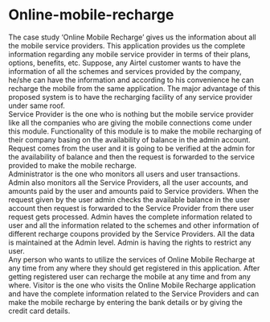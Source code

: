 # Online-mobile-recharge
The case study ‘Online Mobile Recharge’ gives us the information about all the mobile service
providers. This application provides us the complete information regarding any mobile service
provider in terms of their plans, options, benefits, etc. Suppose, any Airtel customer wants to
have the information of all the schemes and services provided by the company, he/she can have
the information and according to his convenience he can recharge the mobile from the same
application. The major advantage of this proposed system is to have the recharging facility of
any service provider under same roof.<br/>
Service Provider is the one who is nothing but the mobile service provider like all the
companies who are giving the mobile connections come under this module. Functionality of this
module is to make the mobile recharging of their company basing on the availability of balance
in the admin account. Request comes from the user and it is going to be verified at the admin for
the availability of balance and then the request is forwarded to the service provided to make the
mobile recharge.<br/>
Administrator is the one who monitors all users and user transactions. Admin also monitors all
the Service Providers, all the user accounts, and amounts paid by the user and amounts paid to
Service providers. When the request given by the user admin checks the available balance in the
user account then request is forwarded to the Service Provider from there user request gets
processed. Admin haves the complete information related to user and all the information related
to the schemes and other information of different recharge coupons provided by the Service
Providers. All the data is maintained at the Admin level. Admin is having the rights to restrict
any user.<br/>
Any person who wants to utilize the services of Online Mobile Recharge at any time from any
where they should get registered in this application. After getting registered user can recharge the
mobile at any time and from any where. Visitor is the one who visits the Online Mobile
Recharge application and have the complete information related to the Service Providers and can
make the mobile recharge by entering the bank details or by giving the credit card details.<br/>
